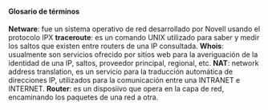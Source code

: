 #### Glosario de términos

**Netware**: fue un sistema operativo de red desarrollado por Novell usando el protocolo IPX
**traceroute**: es un comando UNIX utilizado para saber y medir los saltos que existen entre routers de una IP consultada.
**Whois**: usualmente son servicios ofrecido por sitios web para la averiguación de la identidad de una IP, saltos, proveedor principal, regional, etc.
**NAT**: network address translation, es un servicio para la traducción automática de direcciones IP, utilizados para la comunicación entre una INTRANET e INTERNET.
**Router**: es un disposiivo que opera en la capa de red, encaminando los paquetes de una red a otra.